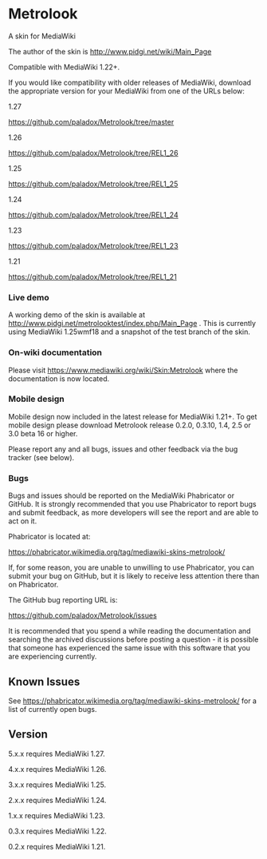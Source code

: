Metrolook
=========

A skin for MediaWiki

The author of the skin is http://www.pidgi.net/wiki/Main_Page


Compatible with MediaWiki 1.22+.

If you would like compatibility with older releases of MediaWiki, download the
appropriate version for your MediaWiki from one of the URLs below:

1.27

https://github.com/paladox/Metrolook/tree/master

1.26

https://github.com/paladox/Metrolook/tree/REL1_26

1.25

https://github.com/paladox/Metrolook/tree/REL1_25

1.24

https://github.com/paladox/Metrolook/tree/REL1_24

1.23

https://github.com/paladox/Metrolook/tree/REL1_23

1.21

https://github.com/paladox/Metrolook/tree/REL1_21

### Live demo

A working demo of the skin is available at http://www.pidgi.net/metrolooktest/index.php/Main_Page .
This is currently using MediaWiki 1.25wmf18 and a snapshot of the test branch of the skin.

### On-wiki documentation

Please visit https://www.mediawiki.org/wiki/Skin:Metrolook where the documentation is now located.

### Mobile design

Mobile design now included in the latest release for MediaWiki 1.21+.
To get mobile design please download Metrolook release 0.2.0, 0.3.10, 1.4, 2.5 or 3.0 beta 16 or higher.

Please report any and all bugs, issues and other feedback via the bug tracker (see below).

### Bugs
Bugs and issues should be reported on the MediaWiki Phabricator or GitHub.
It is strongly recommended that you use Phabricator to report bugs and submit
feedback, as more developers will see the report and are able to act on it.

Phabricator is located at:

https://phabricator.wikimedia.org/tag/mediawiki-skins-metrolook/

If, for some reason, you are unable to unwilling to use Phabricator, you can
submit your bug on GitHub, but it is likely to receive less attention there
than on Phabricator.

The GitHub bug reporting URL is:

https://github.com/paladox/Metrolook/issues

It is recommended that you spend a while reading the documentation and
searching the archived discussions before posting a question - it is
possible that someone has experienced the same issue with this software
that you are experiencing currently.

## Known Issues

See https://phabricator.wikimedia.org/tag/mediawiki-skins-metrolook/ for a list
of currently open bugs.

## Version

5.x.x requires MediaWiki 1.27.

4.x.x requires MediaWiki 1.26.

3.x.x requires MediaWiki 1.25.

2.x.x requires MediaWiki 1.24.

1.x.x requires MediaWiki 1.23.

0.3.x requires MediaWiki 1.22.

0.2.x requires MediaWiki 1.21.


